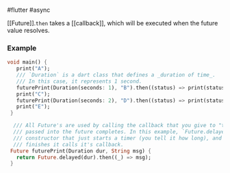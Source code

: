 #flutter #async 

[[Future]].`then` takes a [[callback]], which will be executed when the future value resolves.

### Example
```dart
void main() {
   print("A");
   /// `Duration` is a dart class that defines a _duration of time_. 
   /// In this case, it represents 1 second.
   futurePrint(Duration(seconds: 1), "B").then((status) => print(status)); 
   print("C");
   futurePrint(Duration(seconds: 2), "D").then((status) => print(status));
   print("E");
 }

  /// All Future's are used by calling the callback that you give to "then" when the callback
  /// passed into the future completes. In this example, `Future.delayed` is a special
  /// constructor that just starts a timer (you tell it how long), and then when that timer
  /// finishes it calls it's callback. 
 Future futurePrint(Duration dur, String msg) {
   return Future.delayed(dur).then((_) => msg);
 }
```